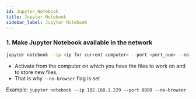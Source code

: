 ```yaml
---
id: Jupyter_Notebook
title: Jupyter Notebook
sidebar_label: Jupyter Notebook
---
```


### 1. Make Jupyter Notebook available in the network

```bash
jupyter notebook --ip <ip for current computer> --port <port_num> --no-browser
```
* Activate from the computer on which you have the files to work on and to store new files. 
* That is why `--no-browser` flag is set

Example: ```jupyter notebook --ip 192.168.1.229 --port 8889 --no-browser```